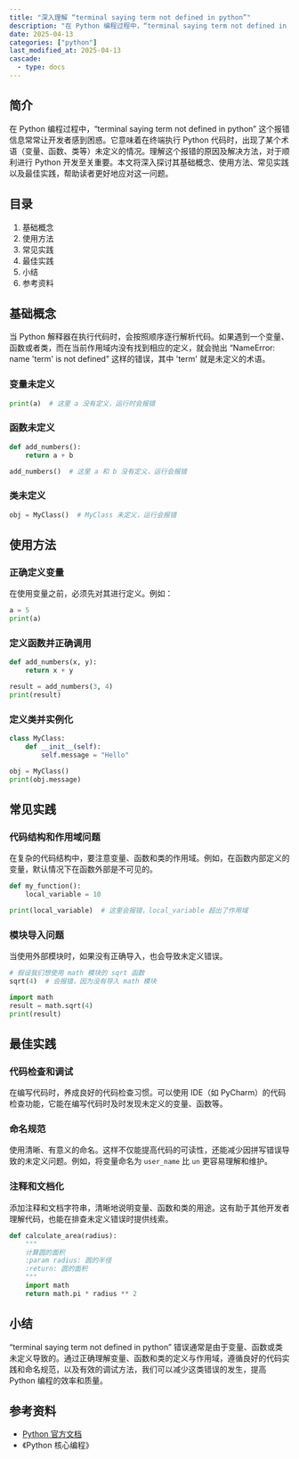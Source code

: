 ```yaml
---
title: "深入理解 “terminal saying term not defined in python”"
description: "在 Python 编程过程中，“terminal saying term not defined in python” 这个报错信息常常让开发者感到困惑。它意味着在终端执行 Python 代码时，出现了某个术语（变量、函数、类等）未定义的情况。理解这个报错的原因及解决方法，对于顺利进行 Python 开发至关重要。本文将深入探讨其基础概念、使用方法、常见实践以及最佳实践，帮助读者更好地应对这一问题。"
date: 2025-04-13
categories: ["python"]
last_modified_at: 2025-04-13
cascade:
  - type: docs
---
```



## 简介
在 Python 编程过程中，“terminal saying term not defined in python” 这个报错信息常常让开发者感到困惑。它意味着在终端执行 Python 代码时，出现了某个术语（变量、函数、类等）未定义的情况。理解这个报错的原因及解决方法，对于顺利进行 Python 开发至关重要。本文将深入探讨其基础概念、使用方法、常见实践以及最佳实践，帮助读者更好地应对这一问题。

<!-- more -->
## 目录
1. 基础概念
2. 使用方法
3. 常见实践
4. 最佳实践
5. 小结
6. 参考资料

## 基础概念
当 Python 解释器在执行代码时，会按照顺序逐行解析代码。如果遇到一个变量、函数或者类，而在当前作用域内没有找到相应的定义，就会抛出 “NameError: name 'term' is not defined” 这样的错误，其中 'term' 就是未定义的术语。

### 变量未定义
```python
print(a)  # 这里 a 没有定义，运行时会报错
```

### 函数未定义
```python
def add_numbers():
    return a + b

add_numbers()  # 这里 a 和 b 没有定义，运行会报错
```

### 类未定义
```python
obj = MyClass()  # MyClass 未定义，运行会报错
```

## 使用方法
### 正确定义变量
在使用变量之前，必须先对其进行定义。例如：
```python
a = 5
print(a)
```

### 定义函数并正确调用
```python
def add_numbers(x, y):
    return x + y

result = add_numbers(3, 4)
print(result)
```

### 定义类并实例化
```python
class MyClass:
    def __init__(self):
        self.message = "Hello"

obj = MyClass()
print(obj.message)
```

## 常见实践
### 代码结构和作用域问题
在复杂的代码结构中，要注意变量、函数和类的作用域。例如，在函数内部定义的变量，默认情况下在函数外部是不可见的。
```python
def my_function():
    local_variable = 10

print(local_variable)  # 这里会报错，local_variable 超出了作用域
```

### 模块导入问题
当使用外部模块时，如果没有正确导入，也会导致未定义错误。
```python
# 假设我们想使用 math 模块的 sqrt 函数
sqrt(4)  # 会报错，因为没有导入 math 模块

import math
result = math.sqrt(4)
print(result)
```

## 最佳实践
### 代码检查和调试
在编写代码时，养成良好的代码检查习惯。可以使用 IDE（如 PyCharm）的代码检查功能，它能在编写代码时及时发现未定义的变量、函数等。

### 命名规范
使用清晰、有意义的命名。这样不仅能提高代码的可读性，还能减少因拼写错误导致的未定义问题。例如，将变量命名为 `user_name` 比 `un` 更容易理解和维护。

### 注释和文档化
添加注释和文档字符串，清晰地说明变量、函数和类的用途。这有助于其他开发者理解代码，也能在排查未定义错误时提供线索。
```python
def calculate_area(radius):
    """
    计算圆的面积
    :param radius: 圆的半径
    :return: 圆的面积
    """
    import math
    return math.pi * radius ** 2
```

## 小结
“terminal saying term not defined in python” 错误通常是由于变量、函数或类未定义导致的。通过正确理解变量、函数和类的定义与作用域，遵循良好的代码实践和命名规范，以及有效的调试方法，我们可以减少这类错误的发生，提高 Python 编程的效率和质量。

## 参考资料
- [Python 官方文档](https://docs.python.org/3/)
- 《Python 核心编程》